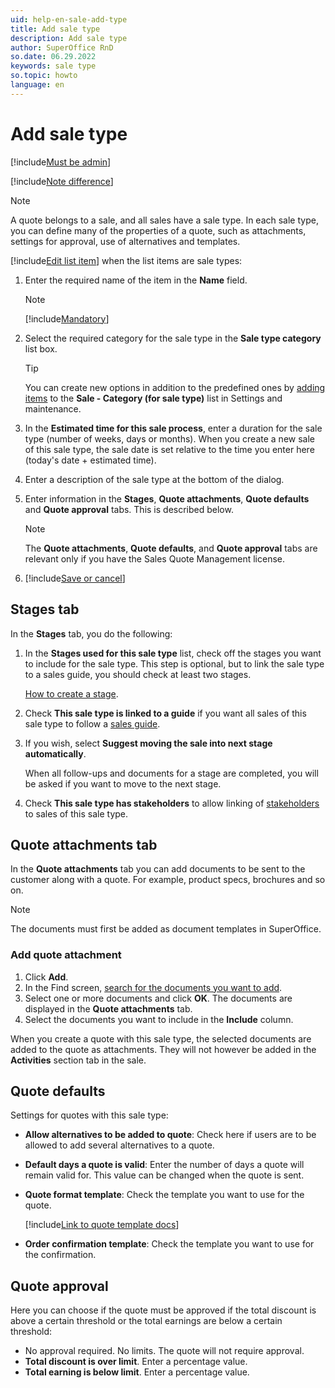 ```yaml
---
uid: help-en-sale-add-type
title: Add sale type
description: Add sale type
author: SuperOffice RnD
so.date: 06.29.2022
keywords: sale type
so.topic: howto
language: en
---
```


# Add sale type

[!include[Must be admin](../../../learn/includes/req-admin.md)]

[!include[Note difference](includes/different-edit-list-item-dialog.md)]

> [!NOTE]
> A quote belongs to a sale, and all sales have a sale type. In each sale type, you can define many of the properties of a quote, such as attachments, settings for approval, use of alternatives and templates.

[!include[Edit list item](includes/edit-list-item.md)] when the list items are sale types:

1. Enter the required name of the item in the **Name** field.

    > [!NOTE]
    > [!include[Mandatory](includes/note-mandatory-field.md)]

2. Select the required category for the sale type in the **Sale type category** list box.

    > [!TIP]
    > You can create new options in addition to the predefined ones by [adding items][2] to the **Sale - Category (for sale type)** list in Settings and maintenance.

3. In the **Estimated time for this sale process**, enter a duration for the sale type (number of weeks, days or months). When you create a new sale of this sale type, the sale date is set relative to the time you enter here (today's date + estimated time).

4. Enter a description of the sale type at the bottom of the dialog.

5. Enter information in the **Stages**, **Quote attachments**, **Quote defaults** and **Quote approval** tabs. This is described below.

    > [!NOTE]
    > The **Quote attachments**, **Quote defaults**, and **Quote approval** tabs are relevant only if you have the Sales Quote Management license.

6. [!include[Save or cancel](includes/save-or-cancel.md)]

## Stages tab

In the **Stages** tab, you do the following:

1. In the **Stages used for this sale type** list, check off the stages you want to include for the sale type. This step is optional, but to link the sale type to a sales guide, you should check at least two stages.

    [How to create a stage][3].

2. Check **This sale type is linked to a guide** if you want all sales of this sale type to follow a [sales guide][5].

3. If you wish, select **Suggest moving the sale into next stage automatically**.

    When all follow-ups and documents for a stage are completed, you will be asked if you want to move to the next stage.

4. Check **This sale type has stakeholders** to allow linking of [stakeholders][4] to sales of this sale type.

## Quote attachments tab

In the **Quote attachments** tab you can add documents to be sent to the customer along with a quote. For example, product specs, brochures and so on.

> [!NOTE]
> The documents must first be added as document templates in SuperOffice.

### Add quote attachment

1. Click **Add**.
2. In the Find screen, [search for the documents you want to add][1].
3. Select one or more documents and click **OK**. The documents are displayed in the **Quote attachments** tab.
4. Select the documents you want to include in the **Include** column.

When you create a quote with this sale type, the selected documents are added to the quote as attachments. They will not however be added in the **Activities** section tab in the sale.

## Quote defaults

Settings for quotes with this sale type:

* **Allow alternatives to be added to quote**: Check here if users are to be allowed to add several alternatives to a quote.
* **Default days a quote is valid**: Enter the number of days a quote will remain valid for. This value can be changed when the quote is sent.
* **Quote format template**: Check the template you want to use for the quote.

    [!include[Link to quote template docs](includes/learn-quote-templates.md)]

* **Order confirmation template**: Check the template you want to use for the confirmation.

## Quote approval

Here you can choose if the quote must be approved if the total discount is above a certain threshold or the total earnings are below a certain threshold:

* No approval required. No limits. The quote will not require approval.
* **Total discount is over limit**. Enter a percentage value.
* **Total earning is below limit**. Enter a percentage value.

<!-- Referenced links -->
[2]: adding-items.md
[3]: ../../../sale/learn/screen/sale-stage.md
[4]: ../../../sale/learn/stakeholders/index.md
[5]: ../../../sale/learn/screen/sales-guide-admin.md
[1]: ../../options/learn/using-search-criteria.md

<!-- Referenced images -->
